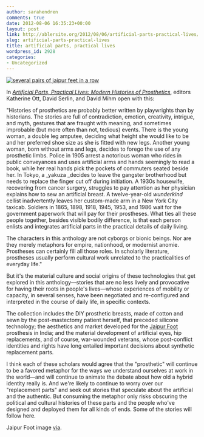 ```yaml
---
author: sarahendren
comments: true
date: 2012-08-06 16:35:23+00:00
layout: post
link: http://ablersite.org/2012/08/06/artificial-parts-practical-lives/
slug: artificial-parts-practical-lives
title: artificial parts, practical lives
wordpress_id: 2928
categories:
- Uncategorized
---
```


[![several pairs of jaipur feet in a row](http://ablersite.files.wordpress.com/2012/08/015_jaipurfoot.jpg)](http://ablersite.files.wordpress.com/2012/08/015_jaipurfoot.jpg)

In _[Artificial Parts, Practical Lives: Modern Histories of Prosthetics](http://www.amazon.com/Artificial-Parts-Practical-Lives-Prosthetics/dp/0814761984/ref=sr_1_1?ie=UTF8&qid=1344268963&sr=8-1&keywords=artificial+parts+practical)_, editors Katherine Ott, David Serlin, and David Mihm open with this:


"Histories of prosthetics are probably better written by playwrights than by historians. The stories are full of contradiction, emotion, creativity, intrigue, and myth, gestures that are fraught with meaning, and sometimes improbable (but more often than not, tedious) events. There is the young woman, a double leg amputee, deciding what height she would like to be and her preferred shoe size as she is fitted with new legs. Another young woman, born without arms and legs, decides to forego the use of any prosthetic limbs. Police in 1905 arrest a notorious woman who rides in public conveyances and uses artificial arms and hands seemingly to read a book, while her real hands pick the pockets of commuters seated beside her. In Tokyo, a _yakuza _decides to leave the gangster brotherhood but needs to replace the finger cut off during initiation. A 1930s housewife, recovering from cancer surgery, struggles to pay attention as her physician explains how to sew an artificial breast. A twelve-year-old _wunderkind_ cellist inadvertently leaves her custom-made arm in a New York City taxicab. Soldiers in 1865, 1898, 1918, 1945, 1953, and 1986 wait for the government paperwork that will pay for their prostheses. What ties all these people together, besides visible bodily difference, is that each person enlists and integrates artificial parts in the practical details of daily living.




The characters in this anthology are not cyborgs or bionic beings. Nor are they merely metaphors for empire, nationhood, or modernist anomie. Prostheses can certainly fill all those roles. In scholarly literature, prostheses usually perform cultural work unrelated to the practicalities of everyday life."


But it's the material culture and social origins of these technologies that get explored in this anthology—stories that are no less lively and provocative for having their roots in people's lives—whose experiences of mobility or capacity, in several senses, have been negotiated and re-configured and interpreted in the course of daily life, in specific contexts.

The collection includes the DIY prosthetic breasts, made of cotton and sewn by the post-mastectomy patient herself, that preceded silicone technology; the aesthetics and market developed for the [Jaipur Foot](http://www.jaipurfoot.org/) prosthesis in India; and the material development of artificial eyes, hip replacements, and of course, war-wounded veterans, whose post-conflict identities and rights have long entailed important decisions about synthetic replacement parts.

I think each of these scholars would agree that the "prosthetic" will continue to be a favored metaphor for the ways we understand ourselves at work in the world—and will continue to animate the debate about how old a hybrid identity really is. And we're likely to continue to worry over our "replacement parts" and seek out stories that speculate about the artificial and the authentic. But consuming the metaphor only risks obscuring the political and cultural histories of these parts and the people who've designed and deployed them for all kinds of ends. Some of the stories will follow here.

Jaipur Foot image [via](http://www.google.com/imgres?hl=en&client=firefox-a&sa=X&rls=org.mozilla:en-US:official&biw=1454&bih=870&tbs=isz:m&tbm=isch&prmd=imvns&tbnid=_mZe08CEc20SXM:&imgrefurl=http://images.businessweek.com/ss/09/12/1209_25_world_changing_products/15.htm&docid=MoFgXJ_x6XglVM&imgurl=http://images.businessweek.com/ss/09/12/1209_25_world_changing_products/image/015_jaipurfoot.jpg&w=600&h=350&ei=0_AfULP9K-Tm0QG-uoHoBw&zoom=1&iact=hc&vpx=945&vpy=206&dur=356&hovh=171&hovw=294&tx=101&ty=122&sig=100649654285995130329&page=1&tbnh=123&tbnw=211&start=0&ndsp=26&ved=1t:429,r:5,s:0,i:92).
